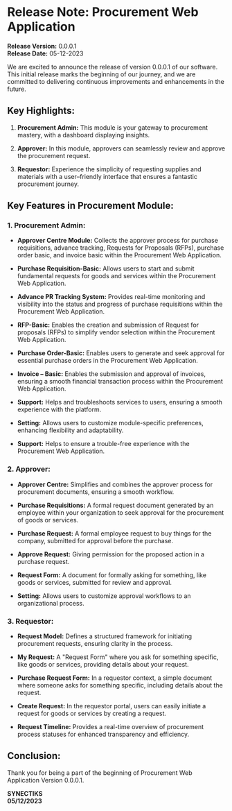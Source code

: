 # Release Note: Procurement Web Application

**Release Version:** 0.0.0.1  
**Release Date:** 05-12-2023

We are excited to announce the release of version 0.0.0.1 of our software. This initial release marks the beginning of our journey, and we are committed to delivering continuous improvements and enhancements in the future.

## Key Highlights:

1. **Procurement Admin:** This module is your gateway to procurement mastery, with a dashboard displaying insights.
   
2. **Approver:** In this module, approvers can seamlessly review and approve the procurement request.
   
3. **Requestor:** Experience the simplicity of requesting supplies and materials with a user–friendly interface that ensures a fantastic procurement journey.

## Key Features in Procurement Module:

### 1. Procurement Admin:

- **Approver Centre Module:** Collects the approver process for purchase requisitions, advance tracking, Requests for Proposals (RFPs), purchase order basic, and invoice basic within the Procurement Web Application.

- **Purchase Requisition-Basic:** Allows users to start and submit fundamental requests for goods and services within the Procurement Web Application.

- **Advance PR Tracking System:** Provides real-time monitoring and visibility into the status and progress of purchase requisitions within the Procurement Web Application.

- **RFP-Basic:** Enables the creation and submission of Request for proposals (RFPs) to simplify vendor selection within the Procurement Web Application.

- **Purchase Order-Basic:** Enables users to generate and seek approval for essential purchase orders in the Procurement Web Application.

- **Invoice – Basic:** Enables the submission and approval of invoices, ensuring a smooth financial transaction process within the Procurement Web Application.

- **Support:** Helps and troubleshoots services to users, ensuring a smooth experience with the platform.

- **Setting:** Allows users to customize module-specific preferences, enhancing flexibility and adaptability.

- **Support:** Helps to ensure a trouble-free experience with the Procurement Web Application.

### 2. Approver:

- **Approver Centre:** Simplifies and combines the approver process for procurement documents, ensuring a smooth workflow.

- **Purchase Requisitions:** A formal request document generated by an employee within your organization to seek approval for the procurement of goods or services.

- **Purchase Request:** A formal employee request to buy things for the company, submitted for approval before the purchase.

- **Approve Request:** Giving permission for the proposed action in a purchase request.

- **Request Form:** A document for formally asking for something, like goods or services, submitted for review and approval.

- **Setting:** Allows users to customize approval workflows to an organizational process.

### 3. Requestor:

- **Request Model:** Defines a structured framework for initiating procurement requests, ensuring clarity in the process.

- **My Request:** A "Request Form" where you ask for something specific, like goods or services, providing details about your request.

- **Purchase Request Form:** In a requestor context, a simple document where someone asks for something specific, including details about the request.

- **Create Request:** In the requestor portal, users can easily initiate a request for goods or services by creating a request.

- **Request Timeline:** Provides a real-time overview of procurement process statuses for enhanced transparency and efficiency.

## Conclusion:

Thank you for being a part of the beginning of Procurement Web Application Version 0.0.0.1.

**SYNECTIKS**  
**05/12/2023**
